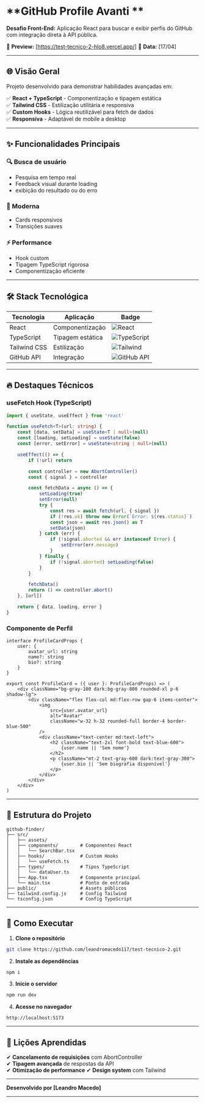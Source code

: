 # **GitHub Profile Avanti ** 

**Desafio Front-End:** Aplicação React para buscar e exibir perfis do GitHub com integração direta à API pública.  

🔗 **Preview:** [https://test-tecnico-2-hlo8.vercel.app/] 
📅 **Data:** [17/04]  

---

## **🌐 Visão Geral**  
Projeto desenvolvido para demonstrar habilidades avançadas em:  

✅ **React + TypeScript** - Componentização e tipagem estática  
✅ **Tailwind CSS** - Estilização utilitária e responsiva    
✅ **Custom Hooks** - Lógica reutilizável para fetch de dados  
✅ **Responsiva** - Adaptável de mobile a desktop  



---

## **✨ Funcionalidades Principais**  

### **🔍 Busca de usuário**  
- Pesquisa em tempo real   
- Feedback visual durante loading  
-  exibição do resultado ou do erro

### **📱 Moderna**    
- Cards responsivos  
- Transições suaves  


### **⚡ Performance**  
- Hook custom  
- Tipagem TypeScript rigorosa  
- Componentização eficiente  

---

## **🛠 Stack Tecnológica**  

| **Tecnologia** | **Aplicação** | **Badge** |
|----------------|---------------|-----------|
| React | Componentização | ![React](https://img.shields.io/badge/React-61DAFB?style=flat&logo=react&logoColor=black) |
| TypeScript | Tipagem estática | ![TypeScript](https://img.shields.io/badge/TypeScript-3178C6?style=flat&logo=typescript&logoColor=white) |
| Tailwind CSS | Estilização | ![Tailwind](https://img.shields.io/badge/Tailwind_CSS-38B2AC?style=flat&logo=tailwind-css&logoColor=white) |
| GitHub API | Integração | ![GitHub API](https://img.shields.io/badge/GitHub_API-181717?style=flat&logo=github&logoColor=white) |

---

## **🔥 Destaques Técnicos**  

### **useFetch Hook (TypeScript)**  
```typescript
import { useState, useEffect } from 'react'

function useFetch<T>(url: string) {
    const [data, setData] = useState<T | null>(null)
    const [loading, setLoading] = useState(false)
    const [error, setError] = useState<string | null>(null)

    useEffect(() => {
        if (!url) return

        const controller = new AbortController()
        const { signal } = controller

        const fetchData = async () => {
            setLoading(true)
            setError(null)
            try {
                const res = await fetch(url, { signal })
                if (!res.ok) throw new Error(`Error: ${res.status}`)
                const json = await res.json() as T
                setData(json)
            } catch (err) {
                if (!signal.aborted && err instanceof Error) {
                    setError(err.message)
                }
            } finally {
                if (!signal.aborted) setLoading(false)
            }
        }

        fetchData()
        return () => controller.abort()
    }, [url])

    return { data, loading, error }
}
```

### **Componente de Perfil**  
```tsx
interface ProfileCardProps {
    user: {
        avatar_url: string
        name?: string
        bio?: string
    }
}

export const ProfileCard = ({ user }: ProfileCardProps) => (
    <div className="bg-gray-100 dark:bg-gray-800 rounded-xl p-6 shadow-lg">
        <div className="flex flex-col md:flex-row gap-6 items-center">
            <img 
                src={user.avatar_url} 
                alt="Avatar"
                className="w-32 h-32 rounded-full border-4 border-blue-500"
            />
            <div className="text-center md:text-left">
                <h2 className="text-2xl font-bold text-blue-600">
                    {user.name || 'Sem nome'}
                </h2>
                <p className="mt-2 text-gray-600 dark:text-gray-300">
                    {user.bio || 'Sem biografia disponível'}
                </p>
            </div>
        </div>
    </div>
)
```

---

## **📂 Estrutura do Projeto**  
```
github-finder/
├── src/
│   ├── assets/            
│   ├── components/        # Componentes React
│   │   └── SearchBar.tsx
│   ├── hooks/             # Custom Hooks
│   │   └── useFetch.ts
│   ├── types/             # Tipos TypeScript
│   │   └── dataUser.ts
│   ├── App.tsx            # Componente principal
│   └── main.tsx           # Ponto de entrada
├── public/                # Assets públicos
├── tailwind.config.js     # Config Tailwind
└── tsconfig.json          # Config TypeScript
```

---

## **🚀 Como Executar**  

1. **Clone o repositório**  
```bash
git clone https://github.com/leandromacedo117/test-tecnico-2.git
```

2. **Instale as dependências**  
```bash
npm i
```

3. **Inicie o servidor**  
```bash
npm run dev
```

4. **Acesse no navegador**  
```
http://localhost:5173
```

---

## **📌 Lições Aprendidas**  

✔ **Cancelamento de requisições** com AbortController  
✔ **Tipagem avançada** de respostas da API  
✔ **Otimização de performance** 
✔ **Design system** com Tailwind  



---

**Desenvolvido por [Leandro Macedo]**  


---
